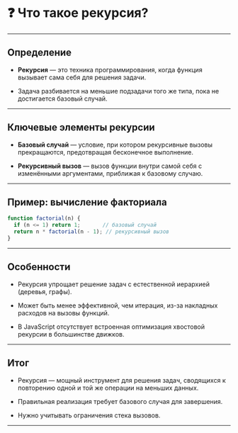 # ❓ Что такое рекурсия?

---

## Определение

- **Рекурсия** — это техника программирования, когда функция вызывает сама себя для решения задачи.

- Задача разбивается на меньшие подзадачи того же типа, пока не достигается базовый случай.

---

## Ключевые элементы рекурсии

- **Базовый случай** — условие, при котором рекурсивные вызовы прекращаются, предотвращая бесконечное выполнение.

- **Рекурсивный вызов** — вызов функции внутри самой себя с изменёнными аргументами, приближая к базовому случаю.

---

## Пример: вычисление факториала

```js
function factorial(n) {
  if (n <= 1) return 1;       // базовый случай
  return n * factorial(n - 1); // рекурсивный вызов
}
```

---

## Особенности

- Рекурсия упрощает решение задач с естественной иерархией (деревья, графы).

- Может быть менее эффективной, чем итерация, из-за накладных расходов на вызовы функций.

- В JavaScript отсутствует встроенная оптимизация хвостовой рекурсии в большинстве движков.

---

## Итог

- Рекурсия — мощный инструмент для решения задач, сводящихся к повторению одной и той же операции на меньших данных.

- Правильная реализация требует базового случая для завершения.

- Нужно учитывать ограничения стека вызовов.

---
